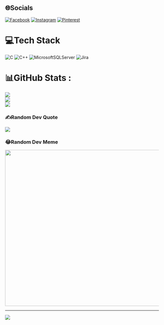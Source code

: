 
## 🌐Socials
[![Facebook](https://img.shields.io/badge/Facebook-%231877F2.svg?logo=Facebook&logoColor=white)](https://facebook.com/www.facebook.com/MVHTien/) [![Instagram](https://img.shields.io/badge/Instagram-%23E4405F.svg?logo=Instagram&logoColor=white)](https://instagram.com/www.instagram.com/_ntn.aceus_/) [![Pinterest](https://img.shields.io/badge/Pinterest-%23E60023.svg?logo=Pinterest&logoColor=white)](https://pinterest.com/www.pinterest.com/nhanarceus/) 

# 💻Tech Stack
![C](https://img.shields.io/badge/c-%2300599C.svg?style=for-the-badge&logo=c&logoColor=white) ![C++](https://img.shields.io/badge/c++-%2300599C.svg?style=for-the-badge&logo=c%2B%2B&logoColor=white) ![MicrosoftSQLServer](https://img.shields.io/badge/Microsoft%20SQL%20Sever-CC2927?style=for-the-badge&logo=microsoft%20sql%20server&logoColor=white) ![Jira](https://img.shields.io/badge/jira-%230A0FFF.svg?style=for-the-badge&logo=jira&logoColor=white)
# 📊GitHub Stats :
![](https://github-readme-stats.vercel.app/api?username=Aceus2807&theme=radical&hide_border=false&include_all_commits=false&count_private=false)<br/>
![](https://github-readme-streak-stats.herokuapp.com/?user=Aceus2807&theme=radical&hide_border=false)<br/>
![](https://github-readme-stats.vercel.app/api/top-langs/?username=Aceus2807&theme=radical&hide_border=false&include_all_commits=false&count_private=false&layout=compact)

### ✍️Random Dev Quote
![](https://quotes-github-readme.vercel.app/api?type=horizontal&theme=radical)

### 😂Random Dev Meme
<img src="https://random-memer.herokuapp.com/" width="512px"/>

---
[![](https://visitcount.itsvg.in/api?id=Aceus2807&icon=0&color=0)](https://visitcount.itsvg.in)
